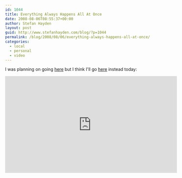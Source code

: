 ```yaml
---
id: 1044
title: Everything Always Happens All At Once
date: 2008-08-06T08:55:37+00:00
author: Stefan Hayden
layout: post
guid: http://www.stefanhayden.com/blog/?p=1044
permalink: /blog/2008/08/06/everything-always-happens-all-at-once/
categories:
  - local
  - personal
  - video
---
```

I was planning on going <a href="http://www.stefanhayden.com/blog/2008/07/31/an-evening-with-scott-mccloud/">here</a> but I think I'll go <a href="http://www.youtube.com/watch?v=n4ieUK-PW6A">here</a> instead today:

<iframe width="560" height="315" src="http://www.youtube.com/embed/n4ieUK-PW6A&hl=en&fs=1" title="YouTube video player" frameborder="0" allow="accelerometer; autoplay; clipboard-write; encrypted-media; gyroscope; picture-in-picture" allowfullscreen></iframe>